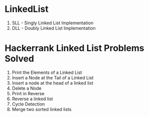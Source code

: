 # LinkedList
1. SLL - Singly Linked List Implementation
2. DLL - Doubly Linked List Implementation




# Hackerrank Linked List Problems Solved
1. Print the Elements of a Linked List
2. Insert a Node at the Tail of a Linked List
3. Insert a node at the head of a linked list
4. Delete a Node
5. Print in Reverse
6. Reverse a linked list
7. Cycle Detection
8. Merge two sorted linked lists
